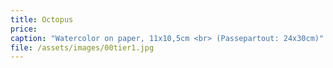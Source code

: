 ```yaml
---
title: Octopus
price:
caption: "Watercolor on paper, 11x10,5cm <br> (Passepartout: 24x30cm)"
file: /assets/images/00tier1.jpg
---
```

